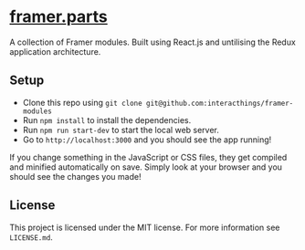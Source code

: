 # [framer.parts](http://framer.parts)

A collection of Framer modules. Built using React.js and untilising the Redux application architecture.

## Setup

- Clone this repo using `git clone git@github.com:interacthings/framer-modules`
- Run `npm install` to install the dependencies.
- Run `npm run start-dev` to start the local web server.
- Go to `http://localhost:3000` and you should see the app running!

If you change something in the JavaScript or CSS files, they get compiled and minified automatically on save. Simply look at your browser and you should see the changes you made!

## License

This project is licensed under the MIT license. For more information see `LICENSE.md`.
